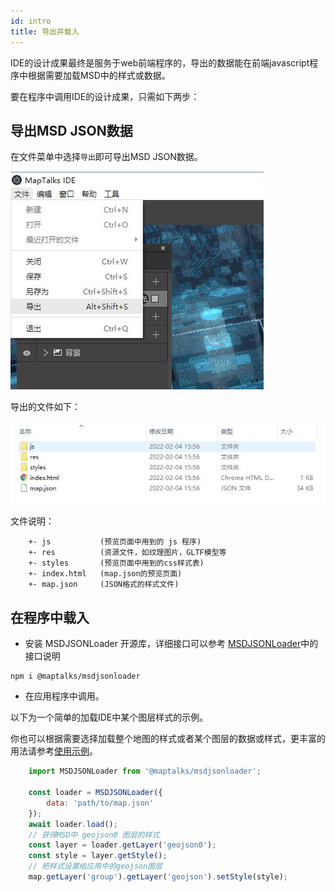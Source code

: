 ```yaml
---
id: intro
title: 导出并载入
---
```


IDE的设计成果最终是服务于web前端程序的，导出的数据能在前端javascript程序中根据需要加载MSD中的样式或数据。

要在程序中调用IDE的设计成果，只需如下两步：

## 导出MSD JSON数据

在文件菜单中选择`导出`即可导出MSD JSON数据。

![导出数据](./assets/export.jpg)

导出的文件如下：

![导出数据](./assets/json.jpg)

文件说明：
```
    +- js           (预览页面中用到的 js 程序)
    +- res          (资源文件，如纹理图片，GLTF模型等
    +- styles       (预览页面中用到的css样式表)
    +- index.html   (map.json的预览页面)    
    +- map.json     (JSON格式的样式文件)    
```

## 在程序中载入

* 安装 MSDJSONLoader 开源库，详细接口可以参考 [MSDJSONLoader](https://github.com/maptalks/MSDJSONLoader)中的接口说明

```
npm i @maptalks/msdjsonloader
```

* 在应用程序中调用。

以下为一个简单的加载IDE中某个图层样式的示例。

你也可以根据需要选择加载整个地图的样式或者某个图层的数据或样式，更丰富的用法请参考[使用示例](https://maptalks.com)。

```js
    import MSDJSONLoader from '@maptalks/msdjsonloader';
    
    const loader = MSDJSONLoader({
        data: 'path/to/map.json'
    });
    await loader.load();
    // 获得MSD中 geojson0 图层的样式
    const layer = loader.getLayer('geojson0');
    const style = layer.getStyle();
    // 把样式设置给应用中的geojson图层
    map.getLayer('group').getLayer('geojson').setStyle(style);
    
```

